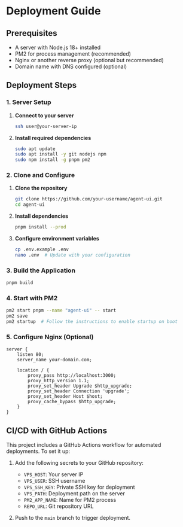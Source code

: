 # Deployment Guide

## Prerequisites

- A server with Node.js 18+ installed
- PM2 for process management (recommended)
- Nginx or another reverse proxy (optional but recommended)
- Domain name with DNS configured (optional)

## Deployment Steps

### 1. Server Setup

1. **Connect to your server**
   ```bash
   ssh user@your-server-ip
   ```

2. **Install required dependencies**
   ```bash
   sudo apt update
   sudo apt install -y git nodejs npm
   sudo npm install -g pnpm pm2
   ```

### 2. Clone and Configure

1. **Clone the repository**
   ```bash
   git clone https://github.com/your-username/agent-ui.git
   cd agent-ui
   ```

2. **Install dependencies**
   ```bash
   pnpm install --prod
   ```

3. **Configure environment variables**
   ```bash
   cp .env.example .env
   nano .env  # Update with your configuration
   ```

### 3. Build the Application

```bash
pnpm build
```

### 4. Start with PM2

```bash
pm2 start pnpm --name "agent-ui" -- start
pm2 save
pm2 startup  # Follow the instructions to enable startup on boot
```

### 5. Configure Nginx (Optional)

```nginx
server {
    listen 80;
    server_name your-domain.com;

    location / {
        proxy_pass http://localhost:3000;
        proxy_http_version 1.1;
        proxy_set_header Upgrade $http_upgrade;
        proxy_set_header Connection 'upgrade';
        proxy_set_header Host $host;
        proxy_cache_bypass $http_upgrade;
    }
}
```

## CI/CD with GitHub Actions

This project includes a GitHub Actions workflow for automated deployments. To set it up:

1. Add the following secrets to your GitHub repository:
   - `VPS_HOST`: Your server IP
   - `VPS_USER`: SSH username
   - `VPS_SSH_KEY`: Private SSH key for deployment
   - `VPS_PATH`: Deployment path on the server
   - `PM2_APP_NAME`: Name for PM2 process
   - `REPO_URL`: Git repository URL

2. Push to the `main` branch to trigger deployment.

